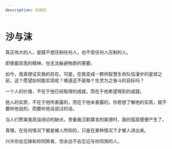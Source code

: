 ```yaml
---
description: 纪伯伦
---
```


# 沙与沫

真正伟大的人，是既不想压制任何人，也不受任何人压制的人。

即使最崇高的精神，也无法躲避物质的需要。

如今，我真想证实我的存在。可是，在我变成一颗供智慧生命队伍漫步的星球之前，这个愿望如何能实现呢？难道这不是每个生灵为之奋斗的目标吗？

一个人的价值，不在于他已经取得的成就，而在于他希望得到的成就。

他人的实质，不在于他所表露的，而在于他未表露的。你若想了解他的实质，就不要听他说的，而要听他没说过的话。

当人们赞美我高谈阔论的缺点，责备我沉默寡言的美德时，我的孤寂感便产生了。

真理，在任何情况下都是被人所知的，只是在某种情况下才被人讲出来。

兴许你会忘掉和你同笑者，但永远不会忘记与你同哭的人。

